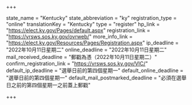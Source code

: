 +++

state_name = "Kentucky"
state_abbreviation = "ky"
registration_type = "online"
translationKey = "Kentucky"
type = "register"
hp_link = "https://elect.ky.gov/Pages/default.aspx"
registration_link = "https://vrsws.sos.ky.gov/ovrweb/"
more_info_link = "https://elect.ky.gov/Resources/Pages/Registration.aspx"
ip_deadline = "2022年10月11日星期二"
online_deadline = "2022年10月11日星期二"
mail_received_deadline = "郵戳為憑（2022年10月11日星期二）"
confirm_registration_link = "https://vrsws.sos.ky.gov/VIC/"
default_ip_deadline = "選舉日前的第四個星期一"
default_online_deadline = "選舉日前的第四個星期一"
default_mail_postmarked_deadline = "必須在選舉日之前的第四個星期一之前蓋上郵戳"

+++